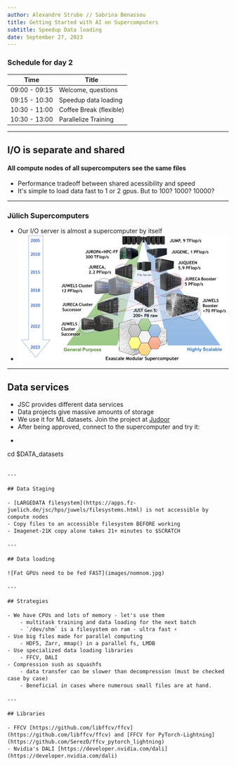```yaml
---
author: Alexandre Strube // Sabrina Benassou
title: Getting Started with AI on Supercomputers 
subtitle: Speedup Data loading
date: September 27, 2023
---
```


### Schedule for day 2

| Time          | Title                |
| ------------- | -----------          |
| 09:00 - 09:15 | Welcome, questions   |
| 09:15 - 10:30 | Speedup data loading |
| 10:30 - 11:00 | Coffee Break (flexible) |
| 10:30 - 13:00 | Parallelize Training |

---

## I/O is separate and shared

#### All compute nodes of all supercomputers see the same files

- Performance tradeoff between shared acessibility and speed
- It's simple to load data fast to 1 or 2 gpus. But to 100? 1000? 10000?

---

### Jülich Supercomputers

- Our I/O server is almost a supercomputer by itself
- ![JSC Supercomputer Stragegy](images/machines.png)

---

## Data services

- JSC provides different data services
- Data projects give massive amounts of storage
- We use it for ML datasets. Join the project at [Judoor](https://judoor.fz-juelich.de/projects/join/datasets)
- After being approved, connect to the supercomputer and try it:
- ```bash
cd $DATA_datasets
```

---

## Data Staging

- [LARGEDATA filesystem](https://apps.fz-juelich.de/jsc/hps/juwels/filesystems.html) is not accessible by compute nodes
- Copy files to an accessible filesystem BEFORE working
- Imagenet-21K copy alone takes 21+ minutes to $SCRATCH

---

## Data loading

![Fat GPUs need to be fed FAST](images/nomnom.jpg)

--- 

## Strategies

- We have CPUs and lots of memory - let's use them
    - multitask training and data loading for the next batch
    - `/dev/shm` is a filesystem on ram - ultra fast ⚡️
- Use big files made for parallel computing
    - HDF5, Zarr, mmap() in a parallel fs, LMDB
- Use specialized data loading libraries
    - FFCV, DALI
- Compression sush as squashfs 
    - data transfer can be slower than decompression (must be checked case by case)
    - Beneficial in cases where numerous small files are at hand.

---

## Libraries

- FFCV [https://github.com/libffcv/ffcv](https://github.com/libffcv/ffcv) and [FFCV for PyTorch-Lightning](https://github.com/SerezD/ffcv_pytorch_lightning)
- Nvidia's DALI [https://developer.nvidia.com/dali](https://developer.nvidia.com/dali)

